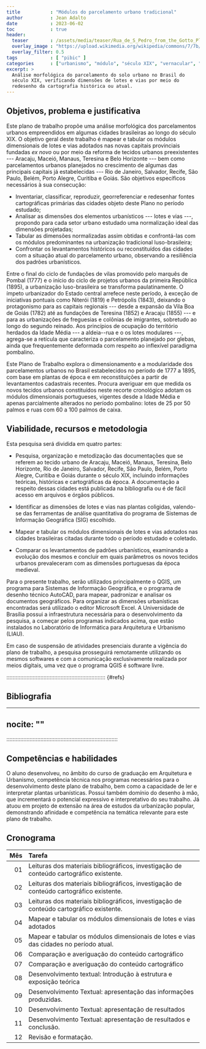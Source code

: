 ```yaml
---
title           : "Módulos do parcelamento urbano tradicional"
author          : Jean Adalto
date            : 2023-06-02
toc             : true
header:
  teaser        : /assets/media/teaser/Rua_de_S_Pedro_from_the_Gotto_Plan_of_Rio_de_Janeiro_1871_stitched.jpg
  overlay_image : "https://upload.wikimedia.org/wikipedia/commons/7/7b/Rua_de_S_Pedro_from_the_Gotto_Plan_of_Rio_de_Janeiro_1871_stitched.jpg"
  overlay_filter: 0.5
tags            : [ "pibic" ]
categories      : ["urbanismo", "módulo", "século XIX", "vernacular", "padrões"]
excerpt: >
  Análise morfológica do parcelamento do solo urbano no Brasil do
  século XIX, verificando dimensões de lotes e vias por meio do
  redesenho da cartografia histórica ou atual.
---
```


<!--
   -Reproduzido de um plano de trabalho no projeto de pesquisa Clássico
   -Tradicional Eclético 2020–2021.
   -->

## Objetivos, problema e justificativa ##

Este plano de trabalho propõe uma análise morfológica dos parcelamentos
urbanos empreendidos em algumas cidades brasileiras ao longo do século
XIX. O objetivo geral deste trabalho é mapear e tabular os módulos
dimensionais de lotes e vias adotados nas novas capitais provinciais
fundadas *ex novo* ou por meio da reforma de tecidos urbanos
preexistentes --- Aracaju, Maceió, Manaus, Teresina e Belo Horizonte ---
bem como parcelamentos urbanos planejados no crescimento de algumas das
principais capitais já estabelecidas --- Rio de Janeiro, Salvador,
Recife, São Paulo, Belém, Porto Alegre, Curitiba e Goiás. São objetivos
específicos necessários à sua consecução:

- Inventariar, classificar, reproduzir, georreferenciar e redesenhar
  fontes cartográficas primárias das cidades objeto deste Plano no
  período estudado;
- Analisar as dimensões dos elementos urbanísticos --- lotes e vias ---,
  propondo para cada setor urbano estudado uma normalização ideal das
  dimensões projetadas;
- Tabular as dimensões normalizadas assim obtidas e confrontá-las com os
  módulos predominantes na urbanização tradicional luso-brasileira;
- Confrontar os levantamentos históricos ou reconstituídos das cidades
  com a situação atual do parcelamento urbano, observando a resiliência
  dos padrões urbanísticos.

Entre o final do ciclo de fundações de vilas promovido pelo marquês de
Pombal (1777) e o início do ciclo de projetos urbanos da primeira
República (1895), a urbanização luso-brasileira se transforma
paulatinamente. O ímpeto urbanizador do Estado central arrefece neste
período, à exceção de iniciativas pontuais como Niterói (1819) e
Petrópolis (1843), deixando o protagonismo para as capitais regionais
--- desde a expansão da Vila Boa de Goiás (1782) até as fundações de
Teresina (1852) e Aracaju (1855) --- e para as urbanizações de
freguesias e colônias de imigrantes, sobretudo ao longo do segundo
reinado. Aos princípios de ocupação do território herdados da Idade
Média --- a aldeia--rua e o os lotes modulares ---, agrega-se a retícula
que caracteriza o parcelamento planejado por glebas, ainda que
frequentemente deformada com respeito ao inflexível paradigma pombalino.

Este Plano de Trabalho explora o dimensionamento e a modularidade dos
parcelamentos urbanos no Brasil estabelecidos no período de 1777 a 1895,
com base em plantas de época e em reconstituições a partir de
levantamentos cadastrais recentes. Procura averiguar em que medida os
novos tecidos urbanos constituídos neste recorte cronológico adotam os
módulos dimensionais portugueses, vigentes desde a Idade Média e apenas
parcialmente alterados no período pombalino: lotes de 25 por 50 palmos e
ruas com 60 a 100 palmos de caixa.


## Viabilidade, recursos e metodologia ##

Esta pesquisa será dividida em quatro partes:

- Pesquisa, organização e metodização das documentações que se referem
  ao tecido urbano de Aracaju, Maceió, Manaus, Teresina, Belo Horizonte,
  Rio de Janeiro, Salvador, Recife, São Paulo, Belém, Porto Alegre,
  Curitiba e Goiás durante o século XIX, incluindo informações teóricas,
  históricas e cartográficas da época. A documentação a respeito dessas
  cidades está publicada na bibliografia ou é de fácil acesso em
  arquivos e órgãos públicos.

- Identificar as dimensões de lotes e vias nas plantas coligidas,
  valendo-se das ferramentas de análise quantitativa do programa de
  Sistemas de Informação Geográfica (SIG) escolhido.

- Mapear e tabular os módulos dimensionais de lotes e vias adotados nas
  cidades brasileiras citadas durante todo o período estudado e
  coletado.

- Comparar os levantamentos de padrões urbanísticos, examinando a
  evolução dos mesmos e concluir em quais parâmetros os novos tecidos
  urbanos prevaleceram com as dimensões portuguesas da época medieval. 

Para o presente trabalho, serão utilizados principalmente o QGIS, um
programa para Sistemas de Informação Geográfica, e o programa de desenho
técnico AutoCAD, para mapear, padronizar e analisar os documentos
geográficos. Para organizar as dimensões urbanísticas encontradas será
utilizado o editor Microsoft Excel. A Universidade de Brasília possui a
infraestrutura necessária para o desenvolvimento da pesquisa, a começar
pelos programas indicados acima, que estão instalados no Laboratório de
Informática para Arquitetura e Urbanismo (LIAU).

Em caso de suspensão de atividades presenciais durante a vigência do
plano de trabalho, a pesquisa prosseguirá remotamente utilizando os
mesmos softwares e com a comunicação exclusivamente realizada por meios
digitais, uma vez que o programa QGIS é software livre.


:::::::::::::::::::::::::::::::::::::::::::::::::::::::::::::::: {#refs}

## Bibliografia ##

---
nocite: ""
---
::::::::::::::::::::::::::::::::::::::::::::::::::::::::::::::::::::::::


## Competências e habilidades ##

<!--1000 caracteres-->

O aluno desenvolveu, no âmbito do curso de graduação em Arquitetura e
Urbanismo, competência técnica nos programas necessários para o
desenvolvimento deste plano de trabalho, bem como a capacidade de ler e
interpretar plantas urbanísticas. Possui também domínio do desenho à
mão, que incrementará o potencial expressivo e interpretativo do seu
trabalho. Já atuou em projeto de extensão na área de estudos da
urbanização popular, demonstrando afinidade e competência na temática
relevante para este plano de trabalho.

## Cronograma ##

| Mês | Tarefa                                                                                  |
|----:|:----------------------------------------------------------------------------------------|
|  01 | Leituras dos materiais bibliográficos, investigação de conteúdo cartográfico existente. |
|  02 | Leituras dos materiais bibliográficos, investigação de conteúdo cartográfico existente. |
|  03 | Leituras dos materiais bibliográficos, investigação de conteúdo cartográfico existente. |
|  04 | Mapear e tabular os módulos dimensionais de lotes e vias adotados                       |
|  05 | Mapear e tabular os módulos dimensionais de lotes e vias das cidades no período atual.  |
|  06 | Comparação e averiguação do conteúdo cartográfico                                       |
|  07 | Comparação e averiguação do conteúdo cartográfico                                       |
|  08 | Desenvolvimento textual: Introdução à estrutura e exposição teórica                     |
|  09 | Desenvolvimento Textual: apresentação das informações produzidas.                       |
|  10 | Desenvolvimento Textual: apresentação de resultados                                     |
|  11 | Desenvolvimento Textual: apresentação de resultados e conclusão.                        |
|  12 | Revisão e formatação.                                                                   |
